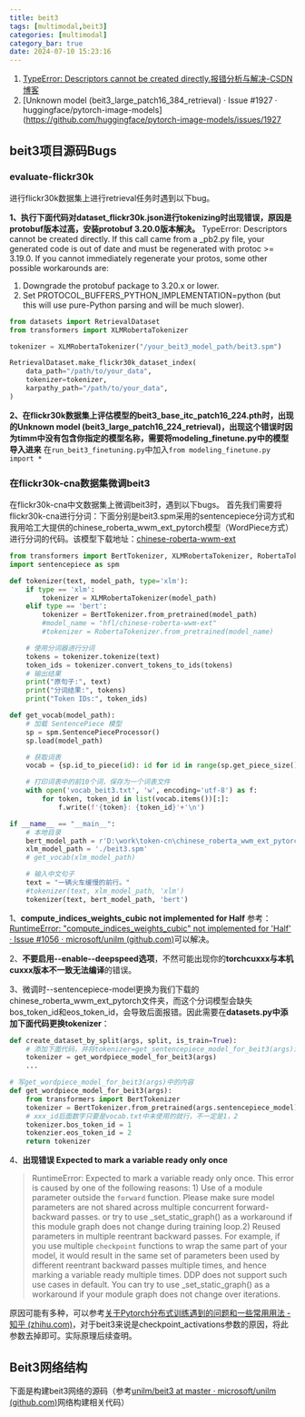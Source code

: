 ```yaml
---
title: beit3
tags: [multimodal,beit3]
categories: [multimodal]
category_bar: true
date: 2024-07-10 15:23:16
---
```


1. [TypeError: Descriptors cannot be created directly.报错分析与解决-CSDN博客](https://blog.csdn.net/sangedianhao/article/details/136662205)
2. [Unknown model (beit3_large_patch16_384_retrieval) · Issue #1927 · huggingface/pytorch-image-models](https://github.com/huggingface/pytorch-image-models/issues/1927
## beit3项目源码Bugs
### evaluate-flickr30k
进行flickr30k数据集上进行retrieval任务时遇到以下bug。

**1、执行下面代码对dataset_flickr30k.json进行tokenizing时出现错误，原因是protobuf版本过高，安装protobuf 3.20.0版本解决。**
TypeError: Descriptors cannot be created directly.
If this call came from a _pb2.py file, your generated code is out of date and must be regenerated with protoc >= 3.19.0.
If you cannot immediately regenerate your protos, some other possible workarounds are:
 1. Downgrade the protobuf package to 3.20.x or lower.
 2. Set PROTOCOL_BUFFERS_PYTHON_IMPLEMENTATION=python (but this will use pure-Python parsing and will be much slower).
```python
from datasets import RetrievalDataset
from transformers import XLMRobertaTokenizer

tokenizer = XLMRobertaTokenizer("/your_beit3_model_path/beit3.spm")

RetrievalDataset.make_flickr30k_dataset_index(
    data_path="/path/to/your_data",
    tokenizer=tokenizer,
    karpathy_path="/path/to/your_data",
)
```

**2、在flickr30k数据集上评估模型的beit3_base_itc_patch16_224.pth时，出现的Unknown model (beit3_large_patch16_224_retrieval)，出现这个错误时因为timm中没有包含你指定的模型名称，需要将modeling_finetune.py中的模型导入进来**
在`run_beit3_finetuning.py`中加入`from modeling_finetune.py import *`
### 在flickr30k-cna数据集微调beit3
在flickr30k-cna中文数据集上微调beit3时，遇到以下bugs。
首先我们需要将flickr30k-cna进行分词：下面分别是beit3.spm采用的sentencepiece分词方式和我用哈工大提供的chinese_roberta_wwm_ext_pytorch模型（WordPiece方式）进行分词的代码。该模型下载地址：[chinese-roberta-wwm-ext](https://huggingface.co/hfl/chinese-roberta-wwm-ext-large)
```python
from transformers import BertTokenizer, XLMRobertaTokenizer, RobertaTokenizer
import sentencepiece as spm

def tokenizer(text, model_path, type='xlm'):
    if type == 'xlm':
        tokenizer = XLMRobertaTokenizer(model_path)
    elif type == 'bert':
        tokenizer = BertTokenizer.from_pretrained(model_path)
        #model_name = "hfl/chinese-roberta-wwm-ext"
        #tokenizer = RobertaTokenizer.from_pretrained(model_name)

    # 使用分词器进行分词
    tokens = tokenizer.tokenize(text)
    token_ids = tokenizer.convert_tokens_to_ids(tokens)
    # 输出结果
    print("原句子:", text)
    print("分词结果:", tokens)
    print("Token IDs:", token_ids)

def get_vocab(model_path):
    # 加载 SentencePiece 模型
    sp = spm.SentencePieceProcessor()
    sp.load(model_path)

    # 获取词表
    vocab = {sp.id_to_piece(id): id for id in range(sp.get_piece_size())}

    # 打印词表中的前10个词，保存为一个词表文件
    with open('vocab_beit3.txt', 'w', encoding='utf-8') as f:
        for token, token_id in list(vocab.items())[:]:
            f.write(f'{token}: {token_id}'+'\n')

if __name__ == "__main__":
    # 本地目录
    bert_model_path = r'D:\work\token-cn\chinese_roberta_wwm_ext_pytorch'
    xlm_model_path = './beit3.spm'
    # get_vocab(xlm_model_path)

    # 输入中文句子
    text = "一辆火车缓慢的前行。"   
    #tokenizer(text, xlm_model_path, 'xlm') 
    tokenizer(text, bert_model_path, 'bert') 
```

1、**compute_indices_weights_cubic not implemented for Half** 
参考：[RuntimeError: "compute_indices_weights_cubic" not implemented for 'Half' · Issue #1056 · microsoft/unilm (github.com)](https://github.com/microsoft/unilm/issues/1056)可以解决。

2、**不要启用--enable--deepspeed选项**，不然可能出现你的**torchcuxxx与本机cuxxx版本不一致无法编译**的错误。

3、微调时--sentencepiece-model更换为我们下载的chinese_roberta_wwm_ext_pytorch文件夹，而这个分词模型会缺失bos_token_id和eos_token_id，会导致后面报错。因此需要在**datasets.py中添加下面代码更换tokenizer**：
```python
def create_dataset_by_split(args, split, is_train=True):
	# 添加下面代码，并将tokenizer=get_sentencepiece_model_for_beit3(args)注释掉
	tokenizer = get_wordpiece_model_for_beit3(args)
	...

# 写get_wordpiece_model_for_beit3(args)中的内容
def get_wordpiece_model_for_beit3(args):
	from transformers import BertTokenizer
	tokenizer = BertTokenizer.from_pretrained(args.sentencepiece_model)
	# xxx_id后面数字只要是vocab.txt中未使用的就行，不一定是1，2
	tokenizer.bos_token_id = 1
	tokenzier.eos_token_id = 2
	return tokenizer
```

4、**出现错误 Expected to mark a variable ready only once**
>RuntimeError: Expected to mark a variable ready only once. This error is caused by one of the following reasons: 1) Use of a module parameter outside the `forward` function. Please make sure model parameters are not shared across multiple concurrent forward-backward passes. or try to use _set_static_graph() as a workaround if this module graph does not change during training loop.2) Reused parameters in multiple reentrant backward passes. For example, if you use multiple `checkpoint` functions to wrap the same part of your model, it would result in the same set of parameters been used by different reentrant backward passes multiple times, and hence marking a variable ready multiple times. DDP does not support such use cases in default. You can try to use _set_static_graph() as a workaround if your module graph does not change over iterations.

原因可能有多种，可以参考[关于Pytorch分布式训练遇到的问题和一些常用用法 - 知乎 (zhihu.com)](https://zhuanlan.zhihu.com/p/587829165)，对于beit3来说是checkpoint_activations参数的原因，将此参数去掉即可。实际原理后续查明。

## Beit3网络结构
下面是构建beit3网络的源码（参考[unilm/beit3 at master · microsoft/unilm (github.com)](https://github.com/microsoft/unilm/tree/master/beit3)网络构建相关代码）
